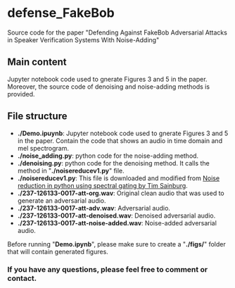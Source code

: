 # defense_FakeBob
Source code for the paper "Defending Against FakeBob Adversarial Attacks in Speaker Verification Systems With Noise-Adding"

## Main content
Jupyter notebook code used to gnerate Figures 3 and 5 in the paper. Moreover, the source code of denoising and noise-adding methods is provided.

## File structure
- **./Demo.ipuynb**: Jupyter notebook code used to gnerate Figures 3 and 5 in the paper. Contain the code that shows an audio in time domain and mel spectrogram.
- **./noise_adding.py**: python code for the noise-adding method. 
- **./denoising.py**: python code for the denoising method. It calls the method in "**./noisereducev1.py**" file.
- **./noisereducev1.py**: This file is downloaded and modified from [Noise reduction in python using spectral gating by Tim Sainburg](https://github.com/timsainb/noisereduce/blob/master/noisereduce/noisereducev1.py).
- **./237-126133-0017-att-org.wav**: Original clean audio that was used to generate an adversarial audio.
- **./237-126133-0017-att-adv.wav**: Adversarial audio.
- **./237-126133-0017-att-denoised.wav**: Denoised adversarial audio.
- **./237-126133-0017-att-noise-added.wav**: Noise-added adversarial audio.

Before running "**Demo.ipynb**", please make sure to create a "**./figs/**" folder that will contain generated figures.

### If you have any questions, please feel free to comment or contact.